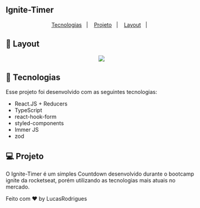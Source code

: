 
## Ignite-Timer

<p align="center">
  <a href="#-tecnologias">Tecnologias</a>&nbsp;&nbsp;&nbsp;|&nbsp;&nbsp;&nbsp;
  <a href="#-projeto">Projeto</a>&nbsp;&nbsp;&nbsp;|&nbsp;&nbsp;&nbsp;
  <a href="#-layout">Layout</a>&nbsp;&nbsp;&nbsp;|&nbsp;&nbsp;&nbsp;
  
</p>

## 🔖 Layout

<p align="center">

 <img src="https://user-images.githubusercontent.com/86750985/189970326-cdc482ba-e9b7-4f0e-81f9-ab46154076bc.png">

</p>


## 🚀 Tecnologias

Esse projeto foi desenvolvido com as seguintes tecnologias:

- React.JS + Reducers
- TypeScript
- react-hook-form
- styled-components
- Immer JS
- zod


## 💻 Projeto

O Ignite-Timer é um simples Countdown desenvolvido durante o bootcamp ignite da rocketseat, porém  utilizando  as tecnologias mais atuais no mercado.





Feito com ♥ by LucasRodrigues
